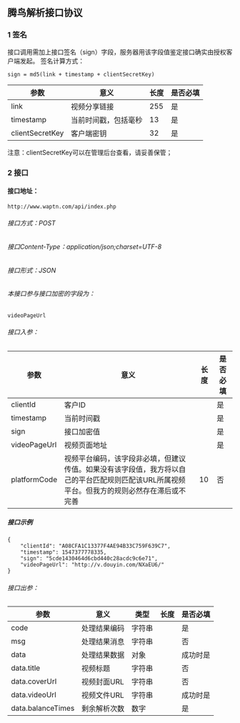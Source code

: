 ##  腾鸟解析接口协议

### 1 签名
接口调用需加上接口签名（sign）字段，服务器用该字段值鉴定接口确实由授权客户端发起。
签名计算方式：
```
sign = md5(link + timestamp + clientSecretKey)
```
参数|意义|长度|是否必填
---|---|---|---
link | 视频分享链接| 255 |是
timestamp | 当前时间戳，包括毫秒 | 13 | 是
clientSecretKey | 客户端密钥| 32 |是

注意：clientSecretKey可以在管理后台查看，请妥善保管；

### 2 接口
#### 接口地址：
```
http://www.waptn.com/api/index.php
```
###### 接口方式：POST
###### 接口Content-Type：application/json;charset=UTF-8
###### 接口形式：JSON

###### 本接口参与接口加密的字段为：
```
videoPageUrl
```
###### 接口入参：

参数|意义|长度|是否必填
---|---|---|---
clientId|客户ID||是
timestamp|当前时间戳||是
sign|接口加密值||是
videoPageUrl | 视频页面地址 ||是
platformCode | 视频平台编码，该字段非必填，但建议传值。如果没有该字段值，我方将以自己的平台匹配规则匹配该URL所属视频平台。但我方的规则必然存在滞后或不完善 | 10 | 否

##### 接口示例
```
{
	"clientId": "A08CFA1C13377F4AE94B33C759F639C7",
	"timestamp": 1547377778335,
	"sign": "5cde1430464d6cbd440c28acdc9c6e71",
	"videoPageUrl": "http://v.douyin.com/NXaEU6/"
}
```

###### 接口出参：
参数|意义|类型|长度|是否必填
---|---|---|---|---
code | 处理结果编码 | 字符串 | |是
msg | 处理结果消息 | 字符串| | 否
data | 处理结果数据 | 对象 | |成功时是
data.title| 视频标题 | 字符串| |否
data.coverUrl| 视频封面URL| 字符串| |否
data.videoUrl| 视频文件URL| 字符串| |成功时是
data.balanceTimes| 剩余解析次数| 数字 ||是
